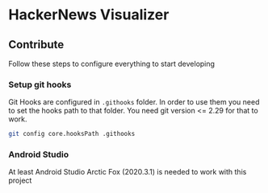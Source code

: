 # HackerNews Visualizer

## Contribute

Follow these steps to configure everything to start developing

### Setup git hooks

Git Hooks are configured in `.githooks` folder. In order to use them you need to set the hooks path to that folder.
You need git version <= 2.29 for that to work.

```bash
git config core.hooksPath .githooks
```

### Android Studio

At least Android Studio Arctic Fox (2020.3.1) is needed to work with this project
